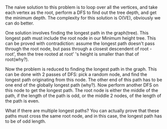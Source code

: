 The naive solution to this problem is to loop over all the vertices, and take each vertex as the root, perform a DFS to find out the tree depth, and get the minimum depth. The complexity for this solution is O(VE), obviously we can do better.

One solution involves finding the longest path in the graph(tree). This longest path must include the root node in our Minimum height tree. This can be proved with contradiction: assume the longest path doesn't pass through the root node, but pass through a closest descendent of root - root', then the tree rooted at root' 's height is smaller than that of root(why?).

Now the problem is reduced to finding the longest path in the graph. This can be done with 2 passes of DFS: pick a random node, and find the longest path originating from this node. The other end of this path has to be one end of the globally longest path (why?). Now perform another DFS on this node to get the longest path. The root node is either the middle of the path, if the length of the path is odd, or the middle 2 nodes, of the length of the path is even.

What if there are multiple longest paths? You can actually prove that these paths must cross the same root node, and in this case, the longest path has to be of odd length.